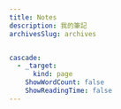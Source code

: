 ```yaml
---
title: Notes
description: 我的筆記
archivesSlug: archives


cascade:
  - _target:
      kind: page
    ShowWordCount: false
    ShowReadingTime: false
---
```

